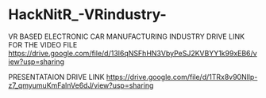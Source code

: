 # HackNitR_-VRindustry-
VR BASED ELECTRONIC CAR MANUFACTURING INDUSTRY
DRIVE LINK FOR THE VIDEO FILE
https://drive.google.com/file/d/13I6qNSFhHN3VbyPeSJ2KVBYY1k99xEB6/view?usp=sharing

PRESENTATAION DRIVE LINK https://drive.google.com/file/d/1TRx8v90Nllp-z7_qmyumuKmFalnVe6dJ/view?usp=sharing
